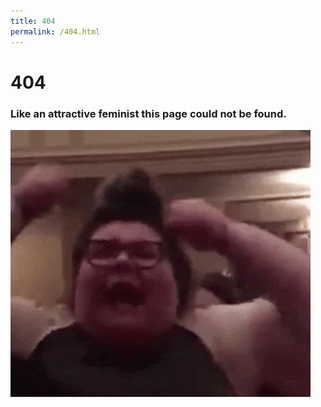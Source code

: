 ```yaml
---
title: 404
permalink: /404.html
---
```


# 404
### Like an attractive feminist this page could not be found.
![KEEP YOUR HATE SPEECH OUT OF THIS CAMPUS!!!](trigglypuff.gif)